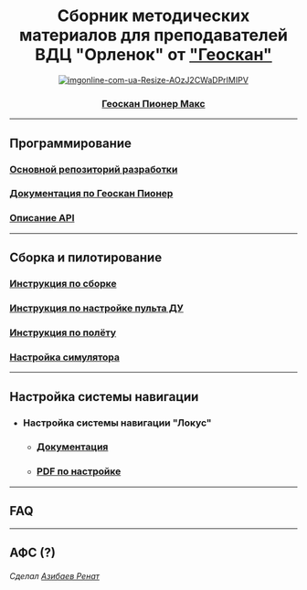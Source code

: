 <div align="center">

# Сборник методических материалов для преподавателей ВДЦ "Орленок" от <a href="geoscan.aero">"Геоскан"</a>

<a href="https://www.geoscan.aero/ru/products/pioneer/max">![imgonline-com-ua-Resize-AOzJ2CWaDPrIMIPV](https://user-images.githubusercontent.com/37597315/131404720-10cce2aa-12ad-4ff6-8d09-3046036c1f43.jpg)

### [Геоскан Пионер Макс](https://www.geoscan.aero/ru/products/pioneer/max)

</div>

-----------------
## Программирование
### [Основной репозиторий разработки](https://github.com/geoscan/geoscan_pioneer_max)
### [Документация по Геоскан Пионер](https://docs.geoscan.aero/ru/master/index.html#)
### [Описание API](https://github.com/geoscan/geoscan_pioneer_max/tree/master/api-docs)
-----------------
## Сборка и пилотирование
### [Инструкция по сборке](https://docs.geoscan.aero/ru/master/instructions/pioneer-max/const/max-const_main.html)
### [Инструкция по настройке пульта ДУ](https://docs.geoscan.aero/ru/master/instructions/pioneer-max/flight/rc_unit.html)
### [Инструкция по полёту](https://docs.geoscan.aero/ru/master/instructions/pioneer-max/flight/flight_preparation.html)
### [Настройка симулятора](https://docs.geoscan.aero/ru/master/instructions/pioneer-max/flight/simulator.html)
-----------------
## Настройка системы навигации

- ### Настройка системы навигации "Локус"
  - ### [Документация](https://pioneer-doc.readthedocs.io/ru/master/module/indoor_nav_lokus.html)
  - ### [PDF по настройке](https://dl.geoscan.aero/pioneer/upload/Docs/User_manual_Locus.pdf)
-----------------
## FAQ

-----------------
## АФС (?)


###### Сделал [Азибаев Ренат](t.me/azibaev_renat)
